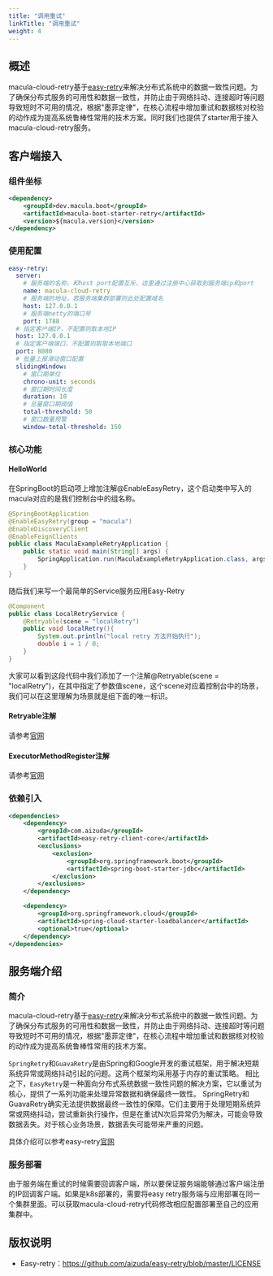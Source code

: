 ```yaml
---
title: "调用重试"
linkTitle: "调用重试"
weight: 4
---
```


## 概述

macula-cloud-retry基于[easy-retry](https://www.easyretry.com/)来解决分布式系统中的数据一致性问题。为了确保分布式服务的可用性和数据一致性，并防止由于网络抖动、连接超时等问题导致短时不可用的情况，根据"墨菲定律"，在核心流程中增加重试和数据核对校验的动作成为提高系统鲁棒性常用的技术方案。同时我们也提供了starter用于接入macula-cloud-retry服务。

## 客户端接入

### 组件坐标

```xml
<dependency>
    <groupId>dev.macula.boot</groupId>
    <artifactId>macula-boot-starter-retry</artifactId>
    <version>${macula.version}</version>
</dependency>
```



### 使用配置

```yaml
easy-retry:
  server:
  	# 服务端的名称，和host port配置互斥，这里通过注册中心获取到服务端ip和port
  	name: macula-cloud-retry
    # 服务端的地址，若服务端集群部署则此处配置域名
    host: 127.0.0.1
    # 服务端netty的端口号
    port: 1788
  # 指定客户端IP，不配置则取本地IP
  host: 127.0.0.1
  # 指定客户端端口，不配置则取取本地端口
  port: 8080 
  # 批量上报滑动窗口配置
  slidingWindow:
    # 窗口期单位
    chrono-unit: seconds
    # 窗口期时间长度
    duration: 10
    # 总量窗口期阈值
    total-threshold: 50
    # 窗口数量预警
    window-total-threshold: 150     
```



### 核心功能

#### HelloWorld

在SpringBoot的启动项上增加注解@EnableEasyRetry，这个启动类中写入的macula对应的是我们控制台中的组名称。

```java
@SpringBootApplication
@EnableEasyRetry(group = "macula")
@EnableDiscoveryClient
@EnableFeignClients
public class MaculaExampleRetryApplication {
    public static void main(String[] args) {
        SpringApplication.run(MaculaExampleRetryApplication.class, args);
    }
}
```

随后我们来写一个最简单的Service服务应用Easy-Retry

```java
@Component
public class LocalRetryService {
    @Retryable(scene = "localRetry")
    public void localRetry(){
        System.out.println("local retry 方法开始执行");
        double i = 1 / 0;
    }
}
```

大家可以看到这段代码中我们添加了一个注解@Retryable(scene = "localRetry")，在其中指定了参数值scene，这个scene对应着控制台中的场景，我们可以在这里理解为场景就是组下面的唯一标识。

#### Retryable注解

请参考[官网](https://www.easyretry.com/)

#### ExecutorMethodRegister注解

请参考[官网](https://www.easyretry.com/)

### 依赖引入

```xml
<dependencies>
    <dependency>
        <groupId>com.aizuda</groupId>
        <artifactId>easy-retry-client-core</artifactId>
        <exclusions>
            <exclusion>
                <groupId>org.springframework.boot</groupId>
                <artifactId>spring-boot-starter-jdbc</artifactId>
            </exclusion>
        </exclusions>
    </dependency>

    <dependency>
        <groupId>org.springframework.cloud</groupId>
        <artifactId>spring-cloud-starter-loadbalancer</artifactId>
        <optional>true</optional>
    </dependency>
</dependencies>
```



## 服务端介绍

### 简介

macula-cloud-retry基于[easy-retry](https://www.easyretry.com/)来解决分布式系统中的数据一致性问题。为了确保分布式服务的可用性和数据一致性，并防止由于网络抖动、连接超时等问题导致短时不可用的情况，根据"墨菲定律"，在核心流程中增加重试和数据核对校验的动作成为提高系统鲁棒性常用的技术方案。

`SpringRetry`和`GuavaRetry`是由Spring和Google开发的重试框架，用于解决短期系统异常或网络抖动引起的问题。这两个框架均采用基于内存的重试策略。 相比之下，`EasyRetry`是一种面向分布式系统数据一致性问题的解决方案，它以重试为核心，提供了一系列功能来处理异常数据和确保最终一致性。 SpringRetry和GuavaRetry确实无法提供数据最终一致性的保障。它们主要用于处理短期系统异常或网络抖动，尝试重新执行操作，但是在重试N次后异常仍为解决，可能会导致数据丢失。对于核心业务场景，数据丢失可能带来严重的问题。

具体介绍可以参考easy-retry[官网](https://www.easyretry.com)

### 服务部署

由于服务端在重试的时候需要回调客户端，所以要保证服务端能够通过客户端注册的IP回调客户端。如果是k8s部署的，需要将easy retry服务端与应用部署在同一个集群里面。可以获取macula-cloud-retry代码修改相应配置部署至自己的应用集群中。



## 版权说明

- Easy-retry：https://github.com/aizuda/easy-retry/blob/master/LICENSE